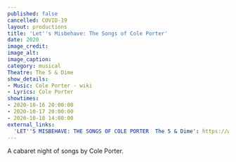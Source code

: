 ```yaml
---
published: false
cancelled: COVID-19
layout: productions
title: 'Let''s Misbehave: The Songs of Cole Porter'
date: 2020
image_credit:
image_alt:
image_caption:
category: musical
Theatre: The 5 & Dime
show_details:
- Music: Cole Porter - wiki
- Lyrics: Cole Porter
showtimes:
- 2020-10-16 20:00:00
- 2020-10-17 20:00:00
- 2020-10-18 14:00:00
external_links:
  'LET''S MISBEHAVE: THE SONGS OF COLE PORTER  The 5 & Dime': https://www.the5anddime.org/lets-misbehave
---
```

A cabaret night of songs by Cole Porter.
